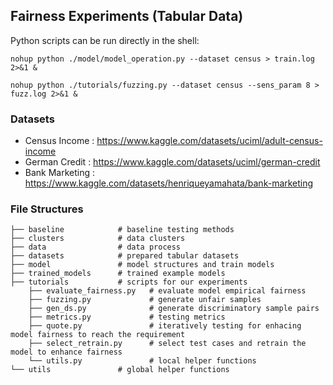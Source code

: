 ## Fairness Experiments (Tabular Data)


Python scripts can be run directly in the shell:  
```shell
nohup python ./model/model_operation.py --dataset census > train.log 2>&1 &
```
```shell
nohup python ./tutorials/fuzzing.py --dataset census --sens_param 8 > fuzz.log 2>&1 &
```


### Datasets
- Census Income  : https://www.kaggle.com/datasets/uciml/adult-census-income
- German Credit  : https://www.kaggle.com/datasets/uciml/german-credit
- Bank Marketing : https://www.kaggle.com/datasets/henriqueyamahata/bank-marketing



### File Structures 
```shell
├── baseline            # baseline testing methods 
├── clusters            # data clusters 
├── data                # data process
├── datasets            # prepared tabular datasets 
├── model               # model structures and train models
├── trained_models      # trained example models 
├── tutorials           # scripts for our experiments
    ├── evaluate_fairness.py   # evaluate model empirical fairness
    ├── fuzzing.py             # generate unfair samples
    ├── gen_ds.py              # generate discriminatory sample pairs
    ├── metrics.py             # testing metrics  
    ├── quote.py               # iteratively testing for enhacing model fairness to reach the requirement  
    ├── select_retrain.py      # select test cases and retrain the model to enhance fairness
    └── utils.py               # local helper functions
└── utils               # global helper functions
```

